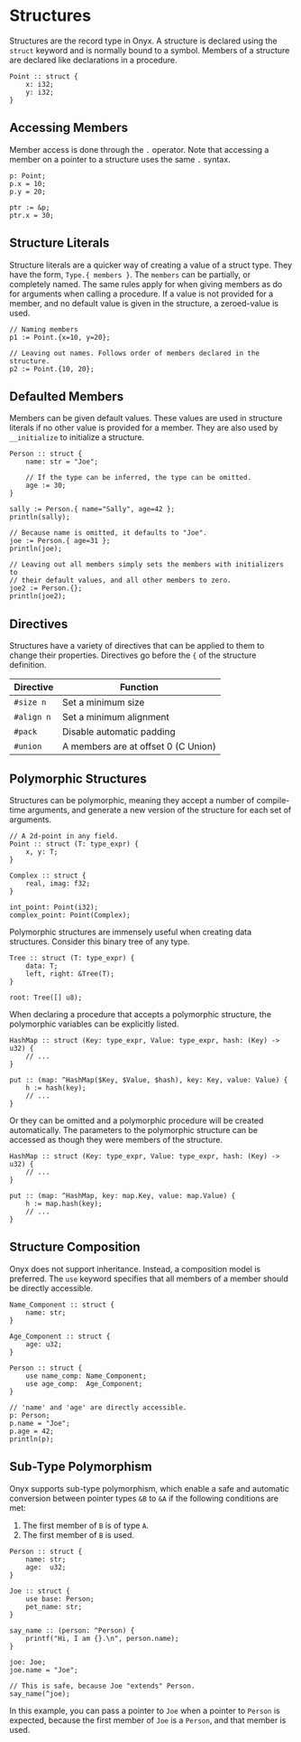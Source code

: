 # Structures
Structures are the record type in Onyx. A structure is declared using the `struct` keyword and is normally bound to a symbol. Members of a structure are declared like declarations in a procedure.
```onyx
Point :: struct {
	x: i32;
	y: i32;
}
```

## Accessing Members
Member access is done through the `.` operator. Note that accessing a member on a pointer to a structure uses the same `.` syntax.
```onyx
p: Point;
p.x = 10;
p.y = 20;

ptr := &p;
ptr.x = 30;
```

## Structure Literals
Structure literals are a quicker way of creating a value of a struct type. They have the form, `Type.{ members }`. The `members` can be partially, or completely named. The same rules apply for when giving members as do for arguments when calling a procedure. If a value is not provided for a member, and no default value is given in the structure, a zeroed-value is used.
```onyx
// Naming members
p1 := Point.{x=10, y=20};

// Leaving out names. Follows order of members declared in the structure.
p2 := Point.{10, 20};
```

## Defaulted Members
Members can be given default values. These values are used in structure literals if no other value is provided for a member. They are also used by `__initialize` to initialize a structure.
```onyx
Person :: struct {
	name: str = "Joe";

	// If the type can be inferred, the type can be omitted.
	age := 30;
}

sally := Person.{ name="Sally", age=42 };
println(sally);

// Because name is omitted, it defaults to "Joe".
joe := Person.{ age=31 };
println(joe);

// Leaving out all members simply sets the members with initializers to
// their default values, and all other members to zero.
joe2 := Person.{};
println(joe2);
```

## Directives
Structures have a variety of directives that can be applied to them to change their properties. Directives go before the `{` of the structure definition.

| Directive  | Function                            |
| ---------- | ----------------------------------- |
| `#size n`  | Set a minimum size                  |
| `#align n` | Set a minimum alignment             |
| `#pack`    | Disable automatic padding           |
| `#union`   | A members are at offset 0 (C Union) |


## Polymorphic Structures
Structures can be polymorphic, meaning they accept a number of compile-time arguments, and generate a new version of the structure for each set of arguments.
```onyx
// A 2d-point in any field.
Point :: struct (T: type_expr) {
	x, y: T;
}

Complex :: struct {
	real, imag: f32;
}

int_point: Point(i32);
complex_point: Point(Complex);
```

Polymorphic structures are immensely useful when creating data structures. Consider this binary tree of any type.
```onyx
Tree :: struct (T: type_expr) {
	data: T;
	left, right: &Tree(T);	
}

root: Tree([] u8);
```

When declaring a procedure that accepts a polymorphic structure, the polymorphic variables can be explicitly listed.
```onyx
HashMap :: struct (Key: type_expr, Value: type_expr, hash: (Key) -> u32) {
	// ...
}

put :: (map: ^HashMap($Key, $Value, $hash), key: Key, value: Value) {
	h := hash(key);
	// ...
}
```
Or they can be omitted and a polymorphic procedure will be created automatically. The parameters to the polymorphic structure can be accessed as though they were members of the structure.
```onyx
HashMap :: struct (Key: type_expr, Value: type_expr, hash: (Key) -> u32) {
	// ...
}

put :: (map: ^HashMap, key: map.Key, value: map.Value) {
	h := map.hash(key);
	// ...
}
```

## Structure Composition
Onyx does not support inheritance. Instead, a composition model is preferred. The `use` keyword specifies that all members of a member should be directly accessible.
```onyx
Name_Component :: struct {
	name: str;
}

Age_Component :: struct {
	age: u32;
}

Person :: struct {
	use name_comp: Name_Component;
	use age_comp:  Age_Component;
}

// 'name' and 'age' are directly accessible.
p: Person;
p.name = "Joe";
p.age = 42;
println(p);
```

## Sub-Type Polymorphism
Onyx supports sub-type polymorphism, which enable a safe and automatic conversion between pointer types `&B` to `&A` if the following conditions are met:
1. The first member of `B` is of type `A`.
2. The first member of `B` is used.
```onyx
Person :: struct {
	name: str;
	age:  u32;
}

Joe :: struct {
	use base: Person;
	pet_name: str;
}

say_name :: (person: ^Person) {
	printf("Hi, I am {}.\n", person.name);
}

joe: Joe;
joe.name = "Joe";

// This is safe, because Joe "extends" Person.
say_name(^joe);
```

In this example, you can pass a pointer to `Joe` when a pointer to `Person` is expected,
because the first member of `Joe` is a `Person`, and that member is used.

